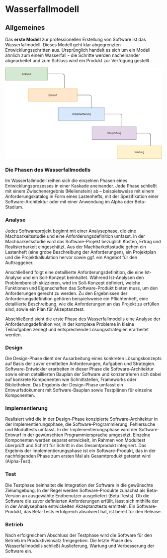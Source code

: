 # Wasserfallmodell

## Allgemeines
Das **erste Modell** zur professionellen Erstellung von Software ist das Wasserfallmodell. Dieses Modell geht klar abgegrenzten Entwicklungsschritten aus. Ursprünglich handelt es sich um ein Modell ähnlich zum einem Wasserfall - die Schritte werden nacheinander abgearbeitet und zum Schluss wird ein Produkt zur Verfügung gestellt.

![Organigramm](_media/wass.png)

### Die Phasen des Wasserfallmodells
Im Wasserfallmodell reihen sich die einzelnen Phasen eines Entwicklungsprozesses in einer Kaskade aneinander. Jede Phase schließt mit einem Zwischenergebnis (Meilenstein) ab – beispielsweise mit einem Anforderungskatalog in Form eines Lastenhefts, mit der Spezifikation einer Software-Architektur oder mit einer Anwendung im Alpha oder Beta-Stadium.

### Analyse
Jedes Softwareprojekt beginnt mit einer Analysephase, die eine Machbarkeitsstudie und eine Anforderungsdefinition umfasst. In der Machbarkeitsstudie wird das Software-Projekt bezüglich Kosten, Ertrag und Realisierbarkeit eingeschätzt. Aus der Machbarkeitsstudie gehen ein Lastenheft (eine grobe Beschreibung der Anforderungen), ein Projektplan und die Projektkalkulation hervor sowie ggf. ein Angebot für den Auftraggeber.

Anschließend folgt eine detaillierte Anforderungsdefinition, die eine Ist-Analyse und ein Soll-Konzept beinhaltet. Während Ist-Analysen den Problembereich skizzieren, wird im Soll-Konzept definiert, welche Funktionen und Eigenschaften das Software-Produkt bieten muss, um den Anforderungen gerecht zu werden. Zu den Ergebnissen der Anforderungsdefinition gehören beispielsweise ein Pflichtenheft, eine detaillierte Beschreibung, wie die Anforderungen an das Projekt zu erfüllen sind, sowie ein Plan für Akzeptanztest.

Abschließend sieht die erste Phase des Wasserfallmodells eine Analyse der Anforderungsdefinition vor, in der komplexe Probleme in kleine Teilaufgaben zerlegt und entsprechende Lösungsstrategien erarbeitet werden.

### Design
Die Design-Phase dient der Ausarbeitung eines konkreten Lösungskonzepts auf Basis der zuvor ermittelten Anforderungen, Aufgaben und Strategien. Software-Entwickler erarbeiten in dieser Phase die Software-Architektur sowie einen detaillierten Bauplan der Software und konzentrieren sich dabei auf konkrete Komponenten wie Schnittstellen, Frameworks oder Bibliotheken. Das Ergebnis der Design-Phase umfasst ein Entwurfsdokument mit Software-Bauplan sowie Testplänen für einzelne Komponenten.

### Implementierung
Realisiert wird die in der Design-Phase konzipierte Software-Architektur in der Implementierungsphase, die Software-Programmierung, Fehlersuche und Modultests umfasst. In der Implementierungsphase wird der Software-Entwurf in der gewünschten Programmiersprache umgesetzt. Einzelne Komponenten werden separat entwickelt, im Rahmen von Modultest überprüft und Schritt für Schritt in das Gesamtprodukt integriert. Das Ergebnis der Implementierungsphase ist ein Software-Produkt, das in der nachfolgenden Phase zum ersten Mal als Gesamtprodukt getestet wird (Alpha-Test).

### Test
Die Testphase beinhaltet die Integration der Software in die gewünschte Zielumgebung. In der Regel werden Software-Produkte zunächst als Beta-Version an ausgewählte Endbenutzer ausgeliefert (Beta-Tests). Ob die Software die zuvor definierten Anforderungen erfüllt, lässt sich mithilfe der in der Analysephase entwickelten Akzeptanztests ermitteln. Ein Software-Produkt, das Beta-Tests erfolgreich absolviert hat, ist bereit für den Release.

### Betrieb
Nach erfolgreichem Abschluss der Testphase wird die Software für den Betrieb im Produktiveinsatz freigegeben. Die letzte Phase des Wasserfallmodells schließt Auslieferung, Wartung und Verbesserung der Software ein.

